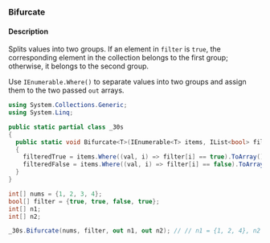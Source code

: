 ### Bifurcate

#### Description
Splits values into two groups. 
If an element in `filter` is `true`, the corresponding element in the collection belongs to the first group; otherwise, it belongs to the second group.

Use `IEnumerable.Where()` to separate values into two groups and assign them to the two passed `out` arrays.

```csharp
using System.Collections.Generic;
using System.Linq;

public static partial class _30s 
{
  public static void Bifurcate<T>(IEnumerable<T> items, IList<bool> filter, out T[] filteredTrue, out T[] filteredFalse)
  {
    filteredTrue = items.Where((val, i) => filter[i] == true).ToArray();
    filteredFalse = items.Where((val, i) => filter[i] == false).ToArray();
  }
}
```

```csharp
int[] nums = {1, 2, 3, 4};
bool[] filter = {true, true, false, true};
int[] n1;
int[] n2;

_30s.Bifurcate(nums, filter, out n1, out n2); // // n1 = {1, 2, 4}, n2 = {3}
```
